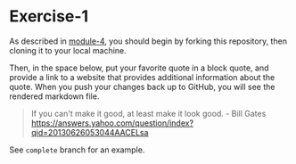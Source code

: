 # Exercise-1

As described in [module-4](https://github.com/INFO-201/m4-git-intro), you should begin by forking this repository, then cloning it to your local machine.

Then, in the space below, put your favorite quote in a block quote, and provide a link to a website that provides additional information about the quote. When you push your changes back up to GitHub, you will see the rendered markdown file.

>If you can't make it good, at least make it look good. - Bill Gates
https://answers.yahoo.com/question/index?qid=20130626053044AACELsa

See `complete` branch for an example.
